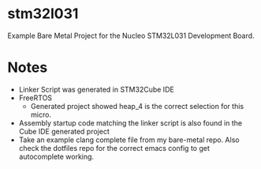 # stm32l031
Example Bare Metal Project for the Nucleo STM32L031 Development Board.

# Notes
- Linker Script was generated in STM32Cube IDE
- FreeRTOS
  - Generated project showed heap_4 is the correct selection for this micro.
- Assembly startup code matching the linker script is also found in the Cube IDE generated project
- Take an example clang complete file from my bare-metal repo. Also check the
  dotfiles repo for the correct emacs config to get autocomplete working.
